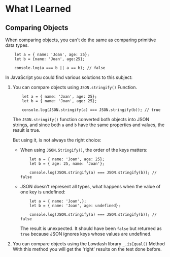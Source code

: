 # What I Learned

## Comparing Objects
When comparing objects, you can't do the same as comparing primitive data types.

```
    let a = { name: 'Joan', age: 25};
    let b = {name: 'Joan', age:25};

    console.log(a === b || a == b); // false
```

In JavaScript you could find various solutions to this subject:

1. You can compare objects using `JSON.stringify()` Function.

    ```
        let a = { name: 'Joan', age: 25};
        let b = { name: 'Joan', age: 25};

        console.log(JSON.stringify(a) === JSON.stringify(b)); // true
    ```
    The `JSON.stringify()` function converted both objects into JSON strings, and since both `a` and `b` have the same properties and values, the result is true.

    But using it, is not always the right choice:
    
    - When using `JSON.Stringify()`, the order of the keys matters:

        ```
            let a = { name: 'Joan', age: 25};
            let b = { age: 25, name: 'Joan'};

            console.log(JSON.stringify(a) === JSON.stringify(b)); // false
        ```
    - JSON doesn't represent all types, what happens when the value of one key is undefined:
        
        ```
            let a = { name: 'Joan',};
            let b = { name: 'Joan', age: undefined};

            console.log(JSON.stringify(a) === JSON.stringify(b)); // false
        ```
        The result is unexpected. It should have been `false` but returned as `true` because JSON  ignores keys whose values are undefined.

2. You can compare objects using the Lowdash library `_.isEqual()` Method
    With this method you will get the 'right' results on the test done before.
